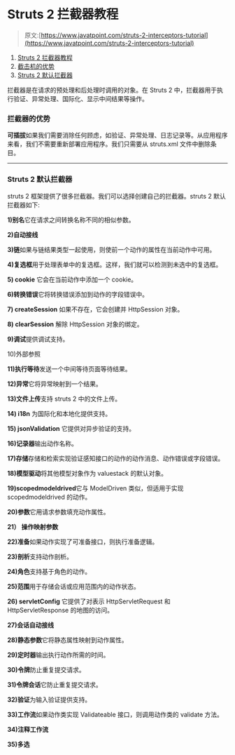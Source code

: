 # Struts 2 拦截器教程

> 原文:[https://www.javatpoint.com/struts-2-interceptors-tutorial](https://www.javatpoint.com/struts-2-interceptors-tutorial)

1.  [Struts 2 拦截器教程](#)
2.  [截击机的优势](#)
3.  [Struts 2 默认拦截器](#default)

拦截器是在请求的预处理和后处理时调用的对象。在 Struts 2 中，拦截器用于执行验证、异常处理、国际化、显示中间结果等操作。

### 拦截器的优势

**可插拔**如果我们需要消除任何顾虑，如验证、异常处理、日志记录等。从应用程序来看，我们不需要重新部署应用程序。我们只需要从 struts.xml 文件中删除条目。

* * *

### Struts 2 默认拦截器

struts 2 框架提供了很多拦截器。我们可以选择创建自己的拦截器。struts 2 默认拦截器如下:

**1)别名**它在请求之间转换名称不同的相似参数。

**2)自动接线**

**3)链**如果与链结果类型一起使用，则使前一个动作的属性在当前动作中可用。

**4)复选框**用于处理表单中的复选框。这样，我们就可以检测到未选中的复选框。

**5) cookie** 它会在当前动作中添加一个 cookie。

**6)转换错误**它将转换错误添加到动作的字段错误中。

**7) createSession** 如果不存在，它会创建并 HttpSession 对象。

**8) clearSession** 解除 HttpSession 对象的绑定。

**9)调试**提供调试支持。

10)外部参照

**11)执行等待**发送一个中间等待页面等待结果。

**12)异常**它将异常映射到一个结果。

**13)文件上传**支持 struts 2 中的文件上传。

**14) i18n** 为国际化和本地化提供支持。

**15) jsonValidation** 它提供对异步验证的支持。

**16)记录器**输出动作名称。

**17)存储**存储和检索实现验证感知接口的动作的动作消息、动作错误或字段错误。

**18)模型驱动**将其他模型对象作为 valuestack 的默认对象。

**19)scopedmodeldrived**它与 ModelDriven 类似，但适用于实现 scopedmodeldrived 的动作。

**20)参数**它用请求参数填充动作属性。

**21） 操作映射参数**

**22)准备**如果动作实现了可准备接口，则执行准备逻辑。

**23)剖析**支持动作剖析。

**24)角色**支持基于角色的动作。

**25)范围**用于存储会话或应用范围内的动作状态。

**26) servletConfig** 它提供了对表示 HttpServletRequest 和 HttpServletResponse 的地图的访问。

**27)会话自动接线**

**28)静态参数**它将静态属性映射到动作属性。

**29)定时器**输出执行动作所需的时间。

**30)令牌**防止重复提交请求。

**31)令牌会话**它防止重复提交请求。

**32)验证**为输入验证提供支持。

**33)工作流**如果动作类实现 Validateable 接口，则调用动作类的 validate 方法。

**34)注释工作流**

**35)多选**